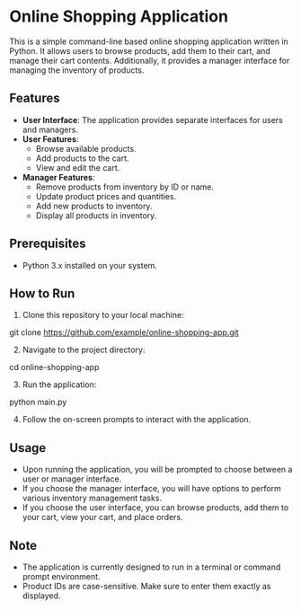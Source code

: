 # Online Shopping Application

This is a simple command-line based online shopping application written in Python. It allows users to browse products, add them to their cart, and manage their cart contents. Additionally, it provides a manager interface for managing the inventory of products.

## Features

- **User Interface**: The application provides separate interfaces for users and managers.
- **User Features**:
  - Browse available products.
  - Add products to the cart.
  - View and edit the cart.
- **Manager Features**:
  - Remove products from inventory by ID or name.
  - Update product prices and quantities.
  - Add new products to inventory.
  - Display all products in inventory.

## Prerequisites

- Python 3.x installed on your system.

## How to Run

1. Clone this repository to your local machine:

git clone https://github.com/example/online-shopping-app.git


2. Navigate to the project directory:

cd online-shopping-app


3. Run the application:

python main.py


4. Follow the on-screen prompts to interact with the application.

## Usage

- Upon running the application, you will be prompted to choose between a user or manager interface.
- If you choose the manager interface, you will have options to perform various inventory management tasks.
- If you choose the user interface, you can browse products, add them to your cart, view your cart, and place orders.

## Note

- The application is currently designed to run in a terminal or command prompt environment.
- Product IDs are case-sensitive. Make sure to enter them exactly as displayed.
